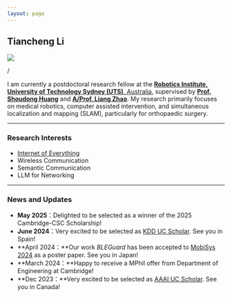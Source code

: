 ```yaml
---
layout: page
---
```


## Tiancheng Li

<img src="https://tianchengli-robotics.github.io//TianchengLi.jpg" class="floatpic">

/

I am currently a postdoctoral research fellow at the [**Robotics Institute, University of Technology Sydney (UTS)**, Australia](https://www.uts.edu.au/research/centres/robotics-institute), supervised by [**Prof. Shoudong Huang**](https://profiles.uts.edu.au/Shoudong.Huang) and [**A/Prof. Liang Zhao**](https://www.research.ed.ac.uk/en/persons/liang-zhao). My research  primarily focuses on medical robotics, computer assisted intervention, and simultaneous localization and mapping (SLAM), particularly for orthopaedic surgery.  

---

### Research Interests

- [Internet of Everything](https://scholar.google.com/citations?view_op=search_authors&hl=zh-CN&mauthors=label:internet_of_everything)
- Wireless Communication
- Semantic Communication
- LLM for Networking

---

### News and Updates

- **May 2025**：Delighted to be selected as a winner of the 2025 Cambridge-CSC Scholarship!
- **June 2024**：Very excited to be selected as [KDD UC Scholar](https://kdd2024.kdd.org/undergraduate-consortium/). See you in Spain!
- **April 2024：**Our work *BLEGuard* has been accepted to [MobiSys 2024](https://www.sigmobile.org/mobisys/2024/) as a poster paper. See you in Japan!
- **March 2024：**Happy to receive a MPhil offer from Department of Engineering at Cambridge!
- **Dec 2023：**Very excited to be selected as [AAAI UC Scholar](https://aaai.org/aaai-conference/undergraduate-consortium-program/). See you in Canada!